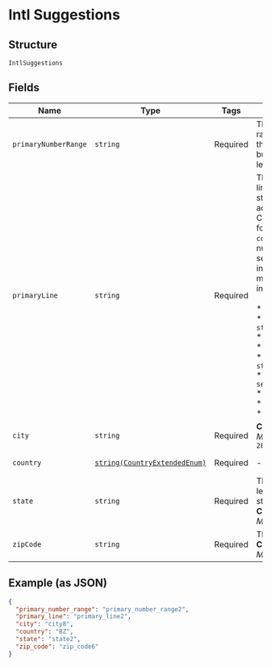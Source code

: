 
# Intl Suggestions

## Structure

`IntlSuggestions`

## Fields

| Name | Type | Tags | Description | Getter | Setter |
|  --- | --- | --- | --- | --- | --- |
| `primaryNumberRange` | `string` | Required | The primary number range of the address that identifies a building at street level. | getPrimaryNumberRange(): string | setPrimaryNumberRange(string primaryNumberRange): void |
| `primaryLine` | `string` | Required | The primary delivery line (usually the street address) of the address.<br>Combination of the following applicable `components` (primary number &<br>secondary information may be missing or inaccurate):<br><br>* `primary_number`<br>* `street_predirection`<br>* `street_name`<br>* `street_suffix`<br>* `street_postdirection`<br>* `secondary_designator`<br>* `secondary_number`<br>* `pmb_designator`<br>* `pmb_number` | getPrimaryLine(): string | setPrimaryLine(string primaryLine): void |
| `city` | `string` | Required | **Constraints**: *Maximum Length*: `200` | getCity(): string | setCity(string city): void |
| `country` | [`string(CountryExtendedEnum)`](../../doc/models/country-extended-enum.md) | Required | - | getCountry(): string | setCountry(string country): void |
| `state` | `string` | Required | The <a href="https://en.wikipedia.org/wiki/ISO_3166-2" target="_blank">ISO 3166-2</a> two letter code for the state.<br>**Constraints**: *Maximum Length*: `2` | getState(): string | setState(string state): void |
| `zipCode` | `string` | Required | The postal code.<br>**Constraints**: *Maximum Length*: `12` | getZipCode(): string | setZipCode(string zipCode): void |

## Example (as JSON)

```json
{
  "primary_number_range": "primary_number_range2",
  "primary_line": "primary_line2",
  "city": "city8",
  "country": "BZ",
  "state": "state2",
  "zip_code": "zip_code6"
}
```

